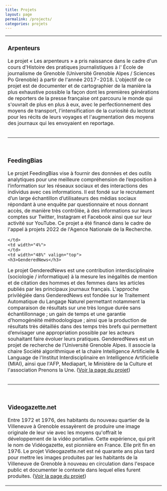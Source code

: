 ```yaml
---
title: Projets
layout: page
permalink: /projects/
categories: projets
---
```

<html>
<table>
  <tr>
    <td width="48%" valign="top">
      <h3>Arpenteurs</h3>
      Le projet « Les arpenteurs » a pris naissance dans le cadre d'un cours d'Histoire des pratiques journalistiques à l' École de journalisme de Grenoble (Université Grenoble Alpes / Sciences Po Grenoble) à partir de l'année 2017-2018. L'objectif de ce projet est de documenter et de cartographier de la manière la plus exhaustive possible la façon dont les premières générations de reporters de la presse française ont parcouru le monde qui s'ouvrait de plus en plus à eux, avec le perfectionnement des moyens de transport, l'intensification de la curiosité du lectorat pour les récits de leurs voyages et l'augmentation des moyens des journaux qui les envoyaient en reportage. 
<br><br>
      <hr size = 1>
      <br>
<h3>FeedingBias</h3>

Le projet FeedingBias vise à fournir des données et des outils analytiques pour une meilleure compréhension de l’exposition à l’information sur les réseaux sociaux et des interactions des individus avec ces informations. Il est fondé sur le recrutement d’un large échantillon d’utilisateurs des médias sociaux répondant à une enquête par questionnaire et nous donnant accès, de manière très contrôlée, à des informations sur leurs comptes sur Twitter, Instagram et Facebook ainsi que sur leur activité sur YouTube. Ce projet a été financé dans le cadre de l'appel à projets 2022 de l'Agence Nationale de la Recherche.
      
      
     
    </td>
    <td width="4%">
    </td>
    <td width="48%" valign="top">
    <h3>GenderedNews</h3>

Le projet GenderedNews est une contribution interdisciplinaire (sociologie / informatique) à la mesure les inégalités de mention et de citation des hommes et des femmes dans les articles publiés par les principaux journaux français. L'approche privilégiée dans GenderedNews est fondée sur le Traitement Automatique du Langage Naturel permettant notamment la comparaison de résultats sur une très longue durée sans échantillonnage ; un gain de temps et une garantie d’homogénéité méthodologique ; ainsi que la production de résultats très détaillés dans des temps très brefs qui permettent d’envisager une appropriation possible par les acteurs souhaitant faire évoluer leurs pratiques. GenderedNews est un projet de recherche de l’Université Grenoble Alpes. Il associe la chaire Société algorithmique et la chaire Intelligence Artificielle & Language de l'Institut Interdisciplinaire en Intelligence Artificielle (MIAI), ainsi que l'AFP, Mediapart, le Ministère de la Culture et l'association Prenons la Une. ([Voir la page du projet](/genderednews.md))
<br><br>
      <hr size = 1>
      <br>
<h3>Videogazette.net</h3>

Entre 1972 et 1976, des habitants du nouveau quartier de la Villeneuve à Grenoble essayèrent de produire une image originale de leur vie avec les moyens qu'offrait le développement de la vidéo portative. Cette expérience, qui prit le nom de Vidéogazette, est pionnière en France. Elle prit fin en 1976. Le projet Videogazette.net est né quarante ans plus tard pour mettre les images produites par les habitants de la Villeneuve de Grenoble à nouveau en circulation dans l'espace public et documenter le contexte dans lequel elles furent produites. ([Voir la page du projet](/videogazette.md))
    </td>  
  </tr>
</table>

</html>

